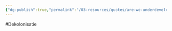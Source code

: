 ```yaml
---
{"dg-publish":true,"permalink":"/03-resources/quotes/are-we-underdeveloped-or-overexploited/","noteIcon":"","created":"2024-12-22T19:11:26.801+01:00","updated":"2024-12-29T13:58:44.770+01:00"}
---
```


#Dekolonisatie 
